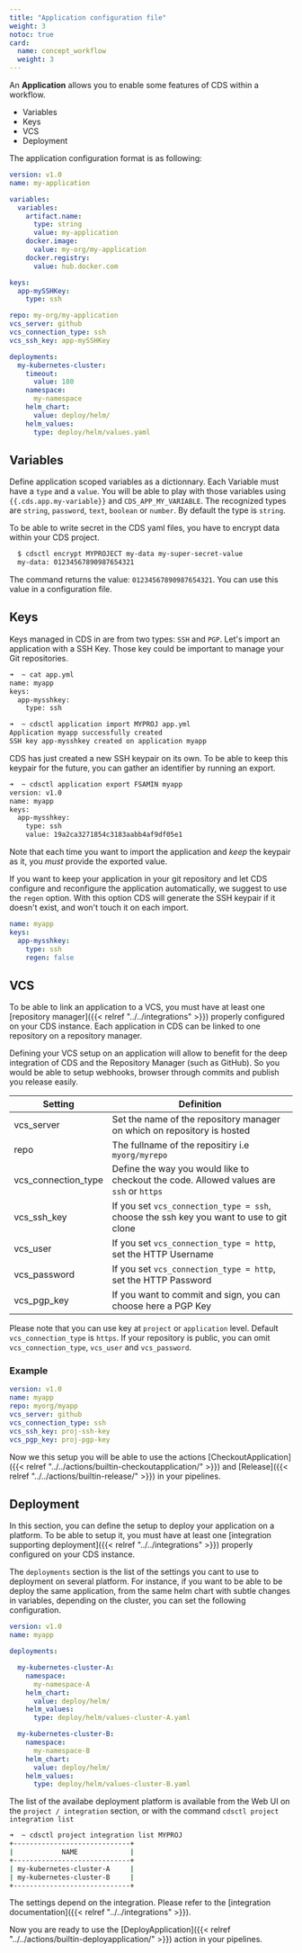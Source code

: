 ```yaml
---
title: "Application configuration file"
weight: 3
notoc: true
card: 
  name: concept_workflow
  weight: 3
---
```


An **Application** allows you to enable some features of CDS within a workflow. 

* Variables
* Keys
* VCS
* Deployment

The application configuration format is as following:

```yaml
version: v1.0
name: my-application

variables:
  variables:
    artifact.name:
      type: string
      value: my-application
    docker.image:
      value: my-org/my-application
    docker.registry: 
      value: hub.docker.com

keys:
  app-mySSHKey:
    type: ssh

repo: my-org/my-application
vcs_server: github
vcs_connection_type: ssh
vcs_ssh_key: app-mySSHKey

deployments:
  my-kubernetes-cluster:
    timeout:
      value: 180
    namespace:
      my-namespace
    helm_chart:
      value: deploy/helm/
    helm_values:
      type: deploy/helm/values.yaml
```

## Variables
Define application scoped variables as a dictionnary. Each Variable must have a `type` and a `value`. You will be able to play with those variables using `{{.cds.app.my-variable}}` and `CDS_APP_MY_VARIABLE`. The recognized types are `string`, `password`, `text`, `boolean` or `number`. By default the type is `string`.

To be able to write secret in the CDS yaml files, you have to encrypt data within your CDS project.
```bash
  $ cdsctl encrypt MYPROJECT my-data my-super-secret-value
  my-data: 01234567890987654321
```
The command returns the value: `01234567890987654321`. You can use this value in a configuration file.

## Keys
Keys managed in CDS in are from two types: `SSH` and `PGP`. Let's import an application with a SSH Key. Those key could be important to manage your Git repositories.
```bash
➜  ~ cat app.yml
name: myapp
keys:
  app-mysshkey:
    type: ssh

➜  ~ cdsctl application import MYPROJ app.yml
Application myapp successfully created
SSH key app-mysshkey created on application myapp
```

CDS has just created a new SSH keypair on its own. To be able to keep this keypair for the future, you can gather an identifier by running an export.
```bash
➜  ~ cdsctl application export FSAMIN myapp
version: v1.0
name: myapp
keys:
  app-mysshkey:
    type: ssh
    value: 19a2ca3271854c3183aabb4af9df05e1
```

Note that each time you want to import the application and *keep* the keypair as it, you *must* provide the exported value.

If you want to keep your application in your git repository and let CDS configure and reconfigure the application automatically, we suggest to use the `regen` option. With this option CDS will generate the SSH keypair if it doesn't exist, and won't touch it on each import.
```yaml
name: myapp
keys:
  app-mysshkey:
    type: ssh
    regen: false
```

## VCS

To be able to link an application to a VCS, you must have at least one [repository manager]({{< relref "../../integrations" >}}) properly configured on your CDS instance.
Each application in CDS can be linked to one repository on a repository manager. 

Defining your VCS setup on an application will allow to benefit for the deep integration of CDS and the Repository Manager (such as GitHub). So you would be able to setup webhooks, browser through commits and publish you release easily.

| Setting               | Definition                                                                                   |
| -------------         |----------------------------------------------------------------------------------------------|
| vcs_server            | Set the name of the repository manager on which on repository is hosted                      |
| repo                  | The fullname of the repositiry i.e `myorg/myrepo`                                            |
| vcs_connection_type   | Define the way you would like to checkout the code. Allowed values are `ssh` or `https`      |
| vcs_ssh_key           | If you set `vcs_connection_type = ssh`, choose the ssh key you want to use to git clone      |
| vcs_user              | If you set `vcs_connection_type = http`, set the HTTP Username                               |
| vcs_password          | If you set `vcs_connection_type = http`, set the HTTP Password                               |
| vcs_pgp_key           | If you want to commit and sign, you can choose here a PGP Key                                |

Please note that you can use key at `project` or `application` level. Default `vcs_connection_type` is `https`. If your repository is public, you can omit `vcs_connection_type`, `vcs_user` and `vcs_password`.

### Example

```yaml
version: v1.0
name: myapp
repo: myorg/myapp
vcs_server: github
vcs_connection_type: ssh
vcs_ssh_key: proj-ssh-key
vcs_pgp_key: proj-pgp-key
```

Now we this setup you will be able to use the actions [CheckoutApplication]({{< relref "../../actions/builtin-checkoutapplication/" >}}) and [Release]({{< relref "../../actions/builtin-release/" >}}) in your pipelines.

## Deployment

In this section, you can define the setup to deploy your application on a platform. To be able to setup it, you must have at least one [integration supporting deployment]({{< relref "../../integrations" >}}) properly configured on your CDS instance.

The `deployments` section is the list of the settings you cant to use to deployment on several platform. For instance, if you want to be able to be deploy the same application, from the same helm chart with subtle changes in variables, depending on the cluster, you can set the following configuration.

```yaml
version: v1.0
name: myapp

deployments:

  my-kubernetes-cluster-A:
    namespace:
      my-namespace-A
    helm_chart:
      value: deploy/helm/
    helm_values:
      type: deploy/helm/values-cluster-A.yaml

  my-kubernetes-cluster-B:
    namespace:
      my-namespace-B
    helm_chart:
      value: deploy/helm/
    helm_values:
      type: deploy/helm/values-cluster-B.yaml
```

The list of the availabe deployment platform is available from the Web UI on the `project / integration` section, or with the command `cdsctl project integration list`

```bash
➜  ~ cdsctl project integration list MYPROJ
+-----------------------------+
|            NAME             |
+-----------------------------+
| my-kubernetes-cluster-A     |
| my-kubernetes-cluster-B     |
+-----------------------------+
```

The settings depend on the integration. Please refer to the [integration documentation]({{< relref "../../integrations" >}}).

Now you are ready to use the [DeployApplication]({{< relref "../../actions/builtin-deployapplication/" >}}) action in your pipelines.
